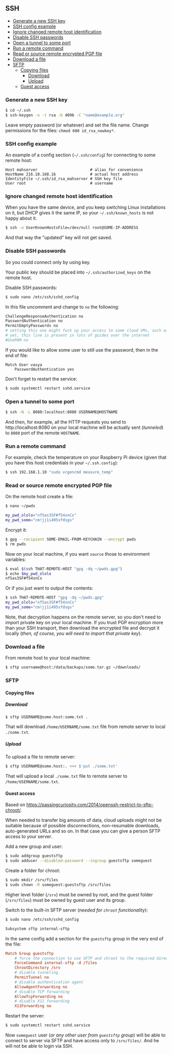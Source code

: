 ## SSH

<!-- MarkdownTOC -->

- [Generate a new SSH key](#generate-a-new-ssh-key)
- [SSH config example](#ssh-config-example)
- [Ignore changed remote host identification](#ignore-changed-remote-host-identification)
- [Disable SSH passwords](#disable-ssh-passwords)
- [Open a tunnel to some port](#open-a-tunnel-to-some-port)
- [Run a remote command](#run-a-remote-command)
- [Read or source remote encrypted PGP file](#read-or-source-remote-encrypted-pgp-file)
- [Download a file](#download-a-file)
- [SFTP](#sftp)
    - [Copying files](#copying-files)
        - [Download](#download)
        - [Upload](#upload)
    - [Guest access](#guest-access)

<!-- /MarkdownTOC -->

### Generate a new SSH key

``` sh
$ cd ~/.ssh
$ ssh-keygen -o -t rsa -b 4096 -C "name@example.org"
```

Leave empty password (or whatever) and set the file name. Change permissions for the files: `chmod 600 id_rsa_newkey*`.

### SSH config example

An example of a config section (`~/.ssh/config`) for connecting to some remote host:

``` config
Host mahserver                       # alias for convenience
HostName 216.18.168.16               # actual host address
IdentityFile ~/.ssh/id_rsa_mahserver # SSH key file
User root                            # username
```

### Ignore changed remote host identification

When you have the same device, and you keep switching Linux installations on it, but DHCP gives it the same IP, so your `~/.ssh/known_hosts` is not happy about it.

``` sh
$ ssh -o UserKnownHostsFile=/dev/null root@SOME-IP-ADDRESS
```

And that way the "updated" key will not get saved.

### Disable SSH passwords

So you could connect only by using key.

Your public key should be placed into `~/.ssh/authorized_keys` on the remote host.

Disable SSH passwords:

``` sh
$ sudo nano /etc/ssh/sshd_config
```

In this file uncomment and change to `no` the following:

``` sh
ChallengeResponseAuthentication no
PasswordAuthentication no
PermitEmptyPasswords no
# setting this one might fuck up your access to some cloud VMs, such as Azure
# yet, this line is present in lots of guides over the internet
#UsePAM no
```

If you would like to allow some user to still use the password, then in the end of file:

``` config
Match User vasya
    PasswordAuthentication yes
```

Don't forget to restart the service:

``` sh
$ sudo systemctl restart sshd.service
```

### Open a tunnel to some port

``` sh
$ ssh -N -L 8080:localhost:8080 USERNAME@HOSTNAME
```

And then, for example, all the HTTP requests you send to http://localhost:8080 on your local machine will be actually sent (*tunneled*) to `8080` port of the remote `HOSTNAME`.

### Run a remote command

For example, check the temperature on your Raspberry Pi device (given that you have this host credentials in your `~/.ssh.config`):

``` sh
$ ssh 192.168.1.10 "sudo vcgencmd measure_temp"
```

### Read or source remote encrypted PGP file

On the remote host create a file:

``` sh
$ nano ~/pwds

my_pwd_ololo="nfSas3SF#f54snCs"
my_pwd_some="cm!jj1i495sfdsgs"
```

Encrypt it:

``` sh
$ gpg --recipient SOME-EMAIL-FROM-KEYCHAIN --encrypt pwds
$ rm pwds
```

Now on your local machine, if you want `source` those to environment variables:

``` sh
$ eval $(ssh THAT-REMOTE-HOST "gpg -dq ~/pwds.gpg")
$ echo $my_pwd_ololo
nfSas3SF#f54snCs
```

Or if you just want to output the contents:

``` sh
$ ssh THAT-REMOTE-HOST "gpg -dq ~/pwds.gpg"
my_pwd_ololo="nfSas3SF#f54snCs"
my_pwd_some="cm!jj1i495sfdsgs"
```

Note, that decryption happens on the remote server, so you don't need to import private key on your local machine. If you trust PGP encryption more than your SSH transport, then download the encrypted file and decrypt it locally (*then, of course, you will need to import that private key*).

### Download a file

From remote host to your local machine:

``` sh
$ sftp username@host:/data/backups/some.tar.gz ~/downloads/
```

### SFTP

#### Copying files

##### Download

``` sh
$ sftp USERNAME@some.host:some.txt .
```

That will download `/home/USERNAME/some.txt` file from remote server to local `./some.txt`.

##### Upload

To upload a file to remote server:

``` sh
$ sftp USERNAME@some.host:. <<< $'put ./some.txt'
```

That will upload a local `./some.txt` file to remote server to `/home/USERNAME/some.txt`.

#### Guest access

Based on <https://passingcuriosity.com/2014/openssh-restrict-to-sftp-chroot/>.

When needed to transfer big amounts of data, cloud uploads might not be suitable because of possible disconnections, non-resumable downloads, auto-generated URLs and so on. In that case you can give a person SFTP access to your server.

Add a new group and user:

``` sh
$ sudo addgroup guestsftp
$ sudo adduser --disabled-password --ingroup guestsftp someguest
```

Create a folder for chroot:

``` sh
$ sudo mkdir /srv/files
$ sudo chown -R someguest:guestsftp /srv/files
```

Higher level folder (`/srv`) must be owned by root, and the guest folder (`/srv/files`) must be owned by guest user and its group.

Switch to the built-in SFTP server (*needed for `chroot` functionality*):

``` sh
$ sudo nano /etc/ssh/sshd_config

Subsystem sftp internal-sftp
```

In the same config add a section for the `guestsftp` group in the very end of the file:

``` conf
Match Group guestsftp
    # force the connection to use SFTP and chroot to the required directory
    ForceCommand internal-sftp -d /files
    ChrootDirectory /srv
    # disable tunneling
    PermitTunnel no
    # disable authentication agent
    AllowAgentForwarding no
    # disable TCP forwarding
    AllowTcpForwarding no
    # disable X11 forwarding
    X11Forwarding no
```

Restart the server:

``` sh
$ sudo systemctl restart sshd.service
```

Now `someguest` user (*or any other user from `guestsftp` group*) will be able to connect to server via SFTP and have access only to `/srv/files/`. And he will not be able to login via SSH.
